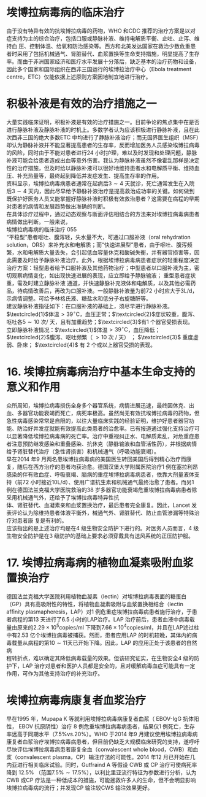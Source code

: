 # 埃博拉病毒病的临床治疗  
由于没有特异有效的抗埃博拉病毒的药物，WHO 和CDC 推荐的治疗方案是以对症支持为主的综合治疗，包括口服或静脉补液、维持电解质平衡、止吐、止泻、维持血 压、控制体温、给氧和防治感染等。西方和北美发达国家在救治少数危重患者时采用了包括机械通气、肾脏替代、血浆置换等生命支持措施，明显提高了生存率。而由于非洲国家经济和医疗水平发展十分落后，缺乏基本的治疗药物和设备，因此多个国家和国际组织在西非三国运行的埃博拉治疗中心（Ebola treatment centre，ETC）仅能依据上述原则方案因地制宜地进行治疗。  
#  积极补液是有效的治疗措施之一  
大量实践临床证明，积极补液是有效的治疗措施之一。目前争论的焦点集中在是否进行静脉补液及静脉补液的时机上。多数学者认为应该积极进行静脉补液，且在此次西非三国的绝大多数ETC 中均进行了静脉补液治疗；而无国界医生组织（MSF）却认为静脉补液并不能显著提高患者的生存率，反而增加医务人员感染埃博拉病毒的风险，同时由于不能对患者进行24 小时护理，难以及时发现和处理问题，静脉补液可能会给患者造成出血等意外伤害。我认为静脉补液虽然不像霍乱那样是决定性的治疗措施，但及时给以静脉补液可以很好地维持患者水和电解质平衡、维持血压、补充热量等，最终起到降低并发症发生、提高生存率的作用。  
资料显示，埃博拉病毒病患者通常在起病后$3\sim4$ 天就诊，死亡通常发生在入院后$3\sim4$ 天内，因此尽早给予静脉补液治疗是提高救治成功率的关键。如何做到既保护好医务人员又能掌握好静脉补液时积极有效救治患者？这需要在病程的早期对患者的病情和发展趋势做出准确的判断。  
在具体诊疗过程中，通过动态观察与断面评估相结合的方法来对埃博拉病毒病患者病情做出判断。一般来说，  
埃博拉病毒病的临床治疗 055  
“平稳型”患者呕吐、腹泻轻，失水量不大，可通过口服补液（oral rehydration solution，ORS）来补充水和电解质；而“快速进展型”患者，由于呕吐、腹泻频繁，水和电解质大量丢失，会引起低血容量休克和酸碱失衡，并有器官损害等，因此需要及时给予静脉补液治疗。此外，根据埃博拉病毒病患者症状的轻重程度决定治疗方案：轻型患者给予口服补液及其他药物治疗；中型患者以口服补液为主，密切观察病情变化，如出现快速进展的表现，应立即给予静脉输液； 重型患者症状重，需及时建立静脉补液 通道，并快速静脉补充液体和电解质，以及其他必需药品，待病情改善后，再改为口服补液。一般静脉补液量为前72 小时应大于3L/d，示病情调整。可给予林格氏液、糖盐水和低分子右旋糖酐等。  
建议静脉补液指征如下：在口服补液的基础上，须尽早进行静脉补液。$\textcircled{1}$体温$>39^{\circ}\mathrm{C}$，血压正常；$\textcircled{2}$症状较重，腹泻、呕吐各$5\sim10$ 次/ 天，且有加重趋势；$\textcircled{3}$有1 个器官受损表现。  
立即静脉补液情况：$\textcircled{1}$体温$>39^{\circ}\mathrm{C}$，血压降低；$\textcircled{2}$腹泻、呕吐频繁（ $>10$  次 /  天） ； $\textcircled{3}$ 重度虚弱、卧床； $\textcircled{4}$ 有 2 个或以上器官受损的表现。  
# 16. 埃博拉病毒病治疗中基本生命支持的意义和作用  
众所周知，埃博拉病毒损伤全身多个器官系统，病情进展迅速，最终因休克、出血、多器官功能衰竭而死亡，病死率极高。虽然尚无有效抗埃博拉病毒的药物，但急性病毒感染常常是自限的，以往大量临床实践的经验证明，维护好患者器官功能、防治好并发症就能有效提高此类患者的治愈率。已有报道通过强化支持治疗可以显著降低埃博拉病毒病的死亡率。治疗中重视纠正水、电解质紊乱，对危重症患者注意预防继发感染和重叠感染、抗休克（静脉输液和血管活性药），并根据病情给予肾脏替代治疗（急性肾损害）和机械通气（呼吸功能衰竭）。  
早在2014 年9 月两名患埃博拉病毒病的美国医生转回美国后得到精心治疗而康复，随后在西方治疗的患者均获治愈。德国汉堡大学附属医院治疗1 例在塞拉利昂感染的伴有败血症、呼吸衰竭、脑病的重症埃博拉病毒病患者，依靠大剂量液体支持（前72 小时接近10L/d）、使用广谱抗生素和机械通气最终治愈了患者。而另1 例在德国法兰克福大学医院救治的38 岁多器官功能衰竭危重埃博拉病毒病患者除采用机械通气外，还给予了埃博拉病毒特异性抗  
体、肾脏替代、血凝素亲和血浆置换治疗，最后患者完全康复。因此，Lancet 发表评论认为除维持患者体液平衡外，械通气外、肾脏替代、防止血管渗漏等特殊治疗对患者康 复是有利的。  
应该指出的是上述治疗均是在4 级生物安全防护下进行的。对医务人员而言，4 级生物安全防护是在3 级防护的基础上要求必须穿戴具有送风系统的正压防护服。  
# 17. 埃博拉病毒病的植物血凝素吸附血浆置换治疗  
德国法兰克福大学医院利用植物血凝素（lectin）对埃博拉病毒表面的糖蛋白（GP）具有高吸附性的特性，将植物血凝素吸附与血浆置换相结合（lectin afﬁnity plasmapheresis，LAP）对1 例危重症埃博拉病毒病患者施行治疗，于患者病程的第13 天进行了6.5 小时的LAP治疗。LAP 治疗前后，患者血液中病毒载量由原来的$2.29\times10^{5}\mathrm{copies/ml}$ 下降到$7.66\times10^{4}\mathrm{copies/ml}$，并且在LAP滤过柱中有2.53 亿个埃博拉病毒被捕获。然而，患者应用LAP 的时机较晚，其体内的病毒载量从病程的第$10\sim11$天已开始下降。因此，LAP 的应用正处于该患者的自然病  
程转折点，难以确定其降低病毒载量的效果。但该研究证实，在生物安全4 级的防护下，LAP 治疗对患者和医护人员都是安全的，且对缓解病毒血症可能具有一定作用，可作为其他支持治疗的补充治疗。  
#  埃博拉病毒病康复者血浆治疗  
早在1995 年，Mupapa K 等就利用埃博拉病毒病康复者血浆（ EBOV-IgG  抗体阳性， EBOV  抗原阴性）治疗 8 例危重埃博拉病毒病患者，结果仅1 例死亡，生存率远高于同期水平（$7.5\%\mathrm{vs.}20\%$）。WHO 于2014 年9 月建议使用埃博拉病毒病康复者血浆治疗埃博拉病毒病患者，但目前仍缺乏大规模临床研究的支持，遂呼吁尽快评估埃博拉病毒病患者康复全血（convalescent whole blood，CWB）和血浆（convalescent plasma，CP）输注疗法的可能性。2014 年12 月已开始在几内亚进行相关临床试验。同时，Gutfraind A  等假设 CWB  或 CP  治疗可使病死率降到 $12.5\%$ （范围$7.5\%\sim17.5\%$），以利比里亚流行特征为参数进行分析，认为CWB 或CP 疗法是一种低成本的措施，可能拯救许多人的生命，但不会明显影响埃博拉病毒病的流行；并发现CP 输注较CWS 输注效果更好。  